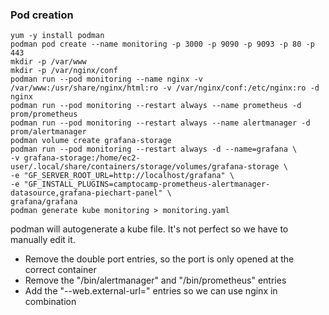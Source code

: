### Pod creation

```
yum -y install podman
podman pod create --name monitoring -p 3000 -p 9090 -p 9093 -p 80 -p 443
mkdir -p /var/www
mkdir -p /var/nginx/conf
podman run --pod monitoring --name nginx -v /var/www:/usr/share/nginx/html:ro -v /var/nginx/conf:/etc/nginx:ro -d nginx
podman run --pod monitoring --restart always --name prometheus -d prom/prometheus
podman run --pod monitoring --restart always --name alertmanager -d prom/alertmanager
podman volume create grafana-storage
podman run --pod monitoring --restart always -d --name=grafana \
-v grafana-storage:/home/ec2-user/.local/share/containers/storage/volumes/grafana-storage \
-e "GF_SERVER_ROOT_URL=http://localhost/grafana" \
-e "GF_INSTALL_PLUGINS=camptocamp-prometheus-alertmanager-datasource,grafana-piechart-panel" \
grafana/grafana 
podman generate kube monitoring > monitoring.yaml
```

podman will autogenerate a kube file. It's not perfect so we have to manually edit it.

- Remove the double port entries, so the port is only opened at the correct container
- Remove the "/bin/alertmanager" and "/bin/prometheus" entries
- Add the "--web.external-url=" entries so we can use nginx in combination

 
